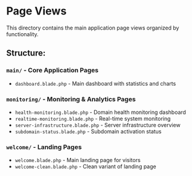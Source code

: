 # Page Views

This directory contains the main application page views organized by functionality.

## Structure:

### `main/` - Core Application Pages

-   `dashboard.blade.php` - Main dashboard with statistics and charts

### `monitoring/` - Monitoring & Analytics Pages

-   `health-monitoring.blade.php` - Domain health monitoring dashboard
-   `realtime-monitoring.blade.php` - Real-time system monitoring
-   `server-infrastructure.blade.php` - Server infrastructure overview
-   `subdomain-status.blade.php` - Subdomain activation status

### `welcome/` - Landing Pages

-   `welcome.blade.php` - Main landing page for visitors
-   `welcome-clean.blade.php` - Clean variant of landing page
